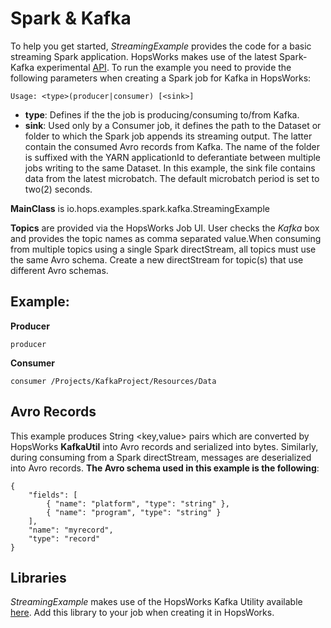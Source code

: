 # Spark & Kafka
To help you get started, *StreamingExample* provides the code for a basic streaming Spark application. HopsWorks makes use of the latest Spark-Kafka experimental [API](http://spark.apache.org/docs/latest/streaming-kafka-0-10-integration.html). To run the example you need to provide the following parameters when creating a Spark job for Kafka in HopsWorks:
```
Usage: <type>(producer|consumer) [<sink>]
```
* **type**: Defines if the the job is producing/consuming to/from Kafka.
* **sink**: Used only by a Consumer job, it defines the path to the Dataset or folder to which the Spark job appends its streaming output. The latter contain the consumed Avro records from Kafka. The name of the folder is suffixed with the YARN applicationId to deferantiate between multiple jobs writing to the same Dataset. In this example, the sink file contains data from the latest microbatch. The default microbatch period is set to two(2) seconds.

**MainClass** is io.hops.examples.spark.kafka.StreamingExample

**Topics** are provided via the HopsWorks Job UI. User checks the *Kafka* box and provides the topic names as comma separated value.When consuming from multiple topics using a single Spark directStream, all topics must use the same Avro schema. Create a new directStream for topic(s) that use different Avro schemas.


## Example:
**Producer**

```
producer

```

**Consumer** 
```
consumer /Projects/KafkaProject/Resources/Data
```

## Avro Records
This example produces String <key,value> pairs which are converted by HopsWorks **KafkaUtil** into Avro records and serialized into bytes. Similarly, during consuming from a Spark directStream, messages are deserialized into Avro records. **The Avro schema used in this example is the following**:

```
{
    "fields": [
        { "name": "platform", "type": "string" },
        { "name": "program", "type": "string" }
    ],
    "name": "myrecord",
    "type": "record"
}
```

## Libraries

*StreamingExample* makes use of the HopsWorks Kafka Utility available [here](https://github.com/hopshadoop/kafka-util). Add this library to your job when creating it in HopsWorks.
